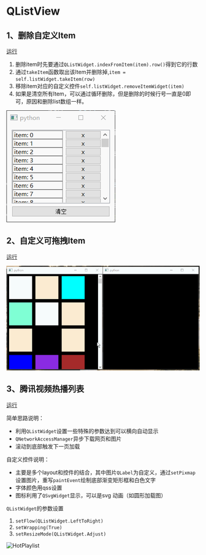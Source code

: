 # QListView

## 1、删除自定义Item
[运行](DeleteCustomItem.py)

1. 删除item时先要通过`QListWidget.indexFromItem(item).row()`得到它的行数
2. 通过`takeItem`函数取出该Item并删除掉,`item = self.listWidget.takeItem(row)`
3. 移除item对应的自定义控件`self.listWidget.removeItemWidget(item)`
4. 如果是清空所有Item，可以通过循环删除，但是删除的时候行号一直是0即可，原因和删除list数组一样。

![CustomWidgetItem](ScreenShot/DeleteCustomItem.gif)

## 2、自定义可拖拽Item
[运行](DragDrop.py)

![CustomWidgetSortItem](ScreenShot/DragDrop.gif)

## 3、腾讯视频热播列表
[运行](HotPlaylist.py)

简单思路说明：

 - 利用`QListWidget`设置一些特殊的参数达到可以横向自动显示
 - `QNetworkAccessManager`异步下载网页和图片
 - 滚动到底部触发下一页加载

自定义控件说明：

 - 主要是多个layout和控件的结合，其中图片`QLabel`为自定义，通过`setPixmap`设置图片，重写`paintEvent`绘制底部渐变矩形框和白色文字
 - 字体颜色用qss设置
 - 图标利用了`QSvgWidget`显示，可以是svg 动画（如圆形加载图）

`QListWidget`的参数设置

1. `setFlow(QListWidget.LeftToRight)`
2. `setWrapping(True)`
3. `setResizeMode(QListWidget.Adjust)`

![HotPlaylist](ScreenShot/HotPlaylist.gif)